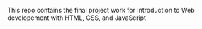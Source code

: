 This repo contains the final project work for Introduction to Web developement with HTML, CSS, and JavaScript